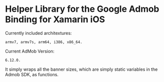 Helper Library for the Google Admob Binding for Xamarin iOS
===========================================================

Currently included architextures: 
    
    armv7, armv7s, arm64, i386, x86_64.

Current AdMob Version: 
    
    6.12.0.


It simply wraps all the banner sizes, which are simply static variables in the Admob SDK, as functions.